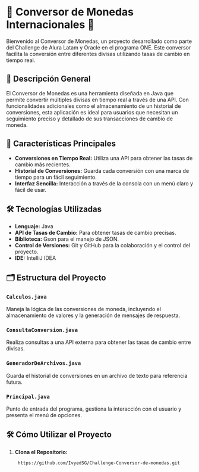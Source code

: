 <p align="center">
  <img src="">
</p>

# 💸 Conversor de Monedas Internacionales 💸

Bienvenido al Conversor de Monedas, un proyecto desarrollado como parte del Challenge de Alura Latam y Oracle en el programa ONE. Este conversor facilita la conversión entre diferentes divisas utilizando tasas de cambio en tiempo real.

## 📖 Descripción General

El Conversor de Monedas es una herramienta diseñada en Java que permite convertir múltiples divisas en tiempo real a través de una API. Con funcionalidades adicionales como el almacenamiento de un historial de conversiones, esta aplicación es ideal para usuarios que necesitan un seguimiento preciso y detallado de sus transacciones de cambio de moneda.

## 🚀 Características Principales

- **Conversiones en Tiempo Real:** Utiliza una API para obtener las tasas de cambio más recientes.
- **Historial de Conversiones:** Guarda cada conversión con una marca de tiempo para un fácil seguimiento.
- **Interfaz Sencilla:** Interacción a través de la consola con un menú claro y fácil de usar.

## 🛠️ Tecnologías Utilizadas

- **Lenguaje:** Java
- **API de Tasas de Cambio:** Para obtener tasas de cambio precisas.
- **Biblioteca:** Gson para el manejo de JSON.
- **Control de Versiones:** Git y GitHub para la colaboración y el control del proyecto.
- **IDE:** IntelliJ IDEA

## 🗂️ Estructura del Proyecto

### `Calculos.java`

Maneja la lógica de las conversiones de moneda, incluyendo el almacenamiento de valores y la generación de mensajes de respuesta.

### `ConsultaConversion.java`

Realiza consultas a una API externa para obtener las tasas de cambio entre divisas.

### `GeneradorDeArchivos.java`

Guarda el historial de conversiones en un archivo de texto para referencia futura.

### `Principal.java`

Punto de entrada del programa, gestiona la interacción con el usuario y presenta el menú de opciones.

## 🛠️ Cómo Utilizar el Proyecto

1. **Clona el Repositorio:**
   ```bash
    https://github.com/IvyedSG/Challenge-Conversor-de-monedas.git
